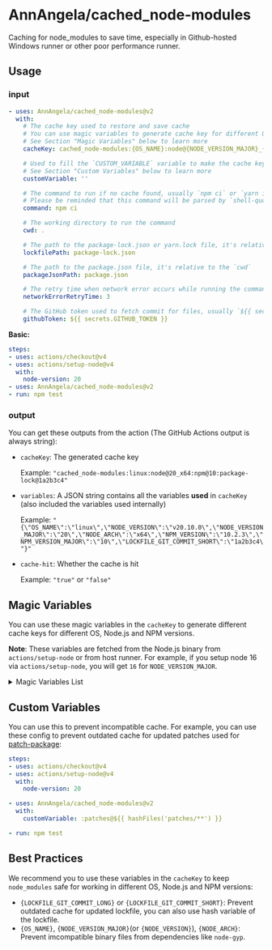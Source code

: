 # AnnAngela/cached_node-modules

Caching for node_modules to save time, especially in Github-hosted Windows runner or other poor performance runner.

## Usage

### input

```yaml
- uses: AnnAngela/cached_node-modules@v2
  with:
    # The cache key used to restore and save cache
    # You can use magic variables to generate cache key for different OS, Node.js and NPM versions
    # See Section "Magic Variables" below to learn more
    cacheKey: cached_node-modules:{OS_NAME}:node@{NODE_VERSION_MAJOR}_{NODE_ARCH}:npm@{NPM_VERSION_MAJOR}:package-lock@{LOCKFILE_GIT_COMMIT_SHORT}{CUSTOM_VARIABLE}

    # Used to fill the `CUSTOM_VARIABLE` variable to make the cache key unique
    # See Section "Custom Variables" below to learn more
    customVariable: ''

    # The command to run if no cache found, usually `npm ci` or `yarn install --frozen-lockfile` or `pnpm install`
    # Please be reminded that this command will be parsed by `shell-quote` so you should avoid using special characters
    command: npm ci

    # The working directory to run the command
    cwd: .

    # The path to the package-lock.json or yarn.lock file, it's relative to the `cwd`
    lockfilePath: package-lock.json

    # The path to the package.json file, it's relative to the `cwd`
    packageJsonPath: package.json

    # The retry time when network error occurs while running the command, `0` means no retry
    networkErrorRetryTime: 3

    # The GitHub token used to fetch commit for files, usually `${{ secrets.GITHUB_TOKEN }}` or `${{ github.token }}`
    githubToken: ${{ secrets.GITHUB_TOKEN }}
```

**Basic:**

```yaml
steps:
- uses: actions/checkout@v4
- uses: actions/setup-node@v4
  with:
    node-version: 20
- uses: AnnAngela/cached_node-modules@v2
- run: npm test
```

### output

You can get these outputs from the action (The GitHub Actions output is always string):

* `cacheKey`: The generated cache key

  Example: `"cached_node-modules:linux:node@20_x64:npm@10:package-lock@1a2b3c4"`

* `variables`: A JSON string contains all the variables **used** in `cacheKey` (also included the variables used internally)

  Example: `"{\"OS_NAME\":\"linux\",\"NODE_VERSION\":\"v20.10.0\",\"NODE_VERSION_MAJOR\":\"20\",\"NODE_ARCH\":\"x64\",\"NPM_VERSION\":\"10.2.3\",\"NPM_VERSION_MAJOR\":\"10\",\"LOCKFILE_GIT_COMMIT_SHORT\":\"1a2b3c4\"}"`

* `cache-hit`: Whether the cache is hit

  Example: `"true"` or `"false"`

## Magic Variables

You can use these magic variables in the `cacheKey` to generate different cache keys for different OS, Node.js and NPM versions.

**Note**: These variables are fetched from the Node.js binary from `actions/setup-node` or from host runner. For example, if you setup node 16 via `actions/setup-node`, you will get `16` for `NODE_VERSION_MAJOR`.

<details><summary>Magic Variables List</summary>

* `{OS_NAME}`:

  Description: The value identifying the operating system platform for which the Node.js binary was compiled, same as [`process.platform`](https://nodejs.org/docs/latest-v20.x/api/process.html#processplatform)

  Example: `linux`

* `{NODE_ARCH}`:

  Description: The value identifying the operating system CPU architecture for which the Node.js binary was compiled, same as [`process.arch`](https://nodejs.org/docs/latest-v20.x/api/process.html#processarch)

  Example: `x64`

* `{NODE_VERSION}`:

  Description: The node version, usually with `v` prefix

  Example: `v20.10.0`

* `{NODE_VERSION_MAJOR}`:

  Description: The major version of node

  Example: `20`

* `{NODE_VERSION_MINOR}`:

  Description: The minor version of node

  Example: `10`

* `{NODE_VERSION_PATCH}`:

  Description: The patch version of node

  Example: `0`

* `{NPM_VERSION}`:

  Description: The npm version, usually without `v` prefix

  Example: `10.2.3`

* `{NPM_VERSION_MAJOR}`:

  Description: The major version of npm

  Example: `10`

* `{NPM_VERSION_MINOR}`:

  Description: The minor version of npm

  Example: `2`

* `{NPM_VERSION_PATCH}`:

  Description: The patch version of npm

  Example: `3`

* `{LOCKFILE_GIT_COMMIT_LONG}`:

  Description: The commit hash of the lockfile, return `{LOCKFILE_HASH_SHA3_512}` instead if not in a git repo

  Example: `1a2b3c4d5e6f7g8h9i0j1k2l3m4n5o6p7q8r9s0t`

* `{LOCKFILE_GIT_COMMIT_SHORT}`:

  Description: The abbreviated commit hash of the lockfile, return `{LOCKFILE_HASH_SHA3_512}` instead if not in a git repo

  Example: `1a2b3c4`

* `{LOCKFILE_HASH_SHA2_256}`:

  Description: The SHA2-256 hash of the lockfile

  Example: `1a2b3c4d5e6f7g8h9i0j1k2l3m4n5o6p7q8r9s0t1a2b3c4d5e6f7g8h9i0j1k2l`

* `{LOCKFILE_HASH_SHA2_512}`:

  Description: The SHA2-512 hash of the lockfile

  Example: `1a2b3c4d5e6f7g8h9i0j1k2l3m4n5o6p7q8r9s0t1a2b3c4d5e6f7g8h9i0j1k2l3m4n5o6p7q8r9s0t1a2b3c4d5e6f7g8h9i0j1k2l3m4n5o6p7q8r9s0t1u2v3w4x`

* `{LOCKFILE_HASH_SHA3_256}`:

  Description: The SHA3-256 hash of the lockfile

  Example: `1a2b3c4d5e6f7g8h9i0j1k2l3m4n5o6p7q8r9s0t1a2b3c4d5e6f7g8h9i0j1k2l`

* `{LOCKFILE_HASH_SHA3_512}`:

  Description: The SHA3-512 hash of the lockfile

  Example: `1a2b3c4d5e6f7g8h9i0j1k2l3m4n5o6p7q8r9s0t1a2b3c4d5e6f7g8h9i0j1k2l3m4n5o6p7q8r9s0t1a2b3c4d5e6f7g8h9i0j1k2l3m4n5o6p7q8r9s0t1u2v3w4x`

* `{PACKAGEJSON_GIT_COMMIT_LONG}`:

  Description: The commit hash of the package.json, return `{PACKAGEJSON_HASH_SHA3_512}` instead if not in a git repo

  Example: `1a2b3c4d5e6f7g8h9i0j1k2l3m4n5o6p7q8r9s0t`

* `{PACKAGEJSON_GIT_COMMIT_SHORT}`:

  Description: The abbreviated commit hash of the package.json, return `{PACKAGEJSON_HASH_SHA3_512}` instead if not in a git repo

  Example: `1a2b3c4`

* `{PACKAGEJSON_HASH_SHA2_256}`:

  Description: The SHA2-256 hash of the package.json

  Example: `1a2b3c4d5e6f7g8h9i0j1k2l3m4n5o6p7q8r9s0t1a2b3c4d5e6f7g8h9i0j1k2l`

* `{PACKAGEJSON_HASH_SHA2_512}`:

  Description: The SHA2-512 hash of the package.json

  Example: `1a2b3c4d5e6f7g8h9i0j1k2l3m4n5o6p7q8r9s0t1a2b3c4d5e6f7g8h9i0j1k2l3m4n5o6p7q8r9s0t1a2b3c4d5e6f7g8h9i0j1k2l3m4n5o6p7q8r9s0t1u2v3w4x`

* `{PACKAGEJSON_HASH_SHA3_256}`:

  Description: The SHA3-256 hash of the package.json

  Example: `1a2b3c4d5e6f7g8h9i0j1k2l3m4n5o6p7q8r9s0t1a2b3c4d5e6f7g8h9i0j1k2l`

* `{PACKAGEJSON_HASH_SHA3_512}`:

  Description: The SHA3-512 hash of the package.json

  Example: `1a2b3c4d5e6f7g8h9i0j1k2l3m4n5o6p7q8r9s0t1a2b3c4d5e6f7g8h9i0j1k2l3m4n5o6p7q8r9s0t1a2b3c4d5e6f7g8h9i0j1k2l3m4n5o6p7q8r9s0t1u2v3w4x`

* `{CUSTOM_VARIABLE}`:

  Description: Your `customVariable` input, can be empty

  Example: (empty)

</details>

## Custom Variables

You can use this to prevent incompatible cache. For example, you can use these config to prevent outdated cache for updated patches used for [patch-package](https://www.npmjs.com/package/patch-package):

```yaml
steps:
- uses: actions/checkout@v4
- uses: actions/setup-node@v4
  with:
    node-version: 20

- uses: AnnAngela/cached_node-modules@v2
  with:
    customVariable: :patches@${{ hashFiles('patches/**') }}

- run: npm test
```

## Best Practices

We recommend you to use these variables in the `cacheKey` to keep `node_modules` safe for working in different OS, Node.js and NPM versions:

* `{LOCKFILE_GIT_COMMIT_LONG}` or `{LOCKFILE_GIT_COMMIT_SHORT}`: Prevent outdated cache for updated lockfile, you can also use hash variable of the lockfile.
* `{OS_NAME}`, `{NODE_VERSION_MAJOR}`(or `{NODE_VERSION}`), `{NODE_ARCH}`: Prevent imcompatible binary files from dependencies like `node-gyp`.
